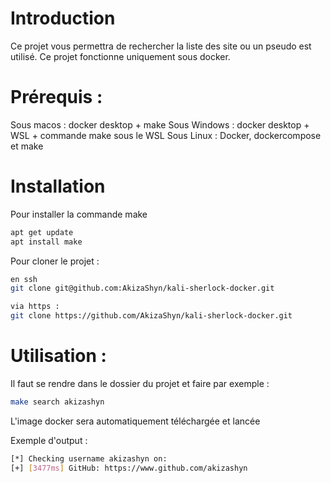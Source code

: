 # Introduction
Ce projet vous permettra de rechercher la liste des site ou un pseudo est utilisé.
Ce projet fonctionne uniquement sous docker.

# Prérequis :
Sous macos : docker desktop + make
Sous Windows : docker desktop + WSL + commande make sous le WSL
Sous Linux : Docker, dockercompose et make

# Installation

Pour installer la commande make

```bash
apt get update
apt install make
```

Pour cloner le projet :
```bash
en ssh
git clone git@github.com:AkizaShyn/kali-sherlock-docker.git

via https :
git clone https://github.com/AkizaShyn/kali-sherlock-docker.git
```

# Utilisation :
Il faut se rendre dans le dossier du projet et faire par exemple :

```bash
make search akizashyn
```
L'image docker sera automatiquement téléchargée et lancée


Exemple d'output :

```bash
[*] Checking username akizashyn on:
[+] [3477ms] GitHub: https://www.github.com/akizashyn
```